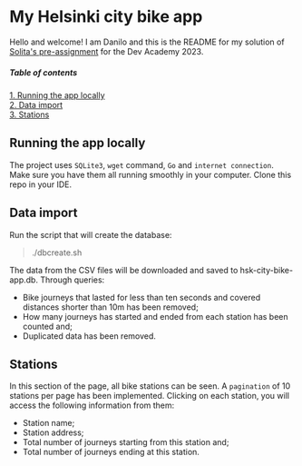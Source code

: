# My Helsinki city bike app
Hello and welcome! I am Danilo and this is the README for my solution of [Solita's pre-assignment](https://github.com/solita/dev-academy-2023-exercise "Go to repo") for the Dev Academy 2023.

##### Table of contents
[1. Running the app locally](#running-the-app-locally)  
[2. Data import](#data-import)  
[3. Stations](#stations)  


## Running the app locally
The project uses `SQLite3`, `wget` command, `Go` and `internet connection`. Make sure you have them all running smoothly in your computer. Clone this repo in your IDE.

## Data import
Run the script that will create the database:

> ./dbcreate.sh

The data from the CSV files will be downloaded and saved to hsk-city-bike-app.db. Through queries: 

 - Bike journeys that lasted for less than ten seconds and covered distances shorter than 10m has been removed;
 - How many journeys has started and ended from each station has been counted and;
 - Duplicated data has been removed.

## Stations

In this section of the page, all bike stations can be seen. A `pagination` of 10 stations per page has been implemented. Clicking on each station, you will access the following information from them:

- Station name;
- Station address;
- Total number of journeys starting from this station and;
- Total number of journeys ending at this station.
